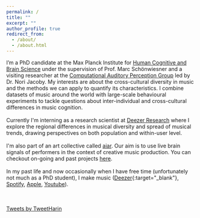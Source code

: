 ```yaml
---
permalink: /
title: ""
excerpt: ""
author_profile: true
redirect_from: 
  - /about/
  - /about.html
---
```

  
I’m a PhD candidate at the Max Planck Institute for 
[Human Cognitive and Brain Science](https://www.cbs.mpg.de/en) under the supervision of
Prof. Marc Schönwiesner and a visiting researcher 
at the [Computational Auditory Perception Group](https://www.aesthetics.mpg.de/en/research/research-group-computational-auditory-perception.html)
led by Dr. Nori Jacoby. My interests are about the cross-cultural diversity in music and the methods
we can apply to quantify its characteristics. 
I combine datasets of music around the world with large-scale
behavioural experiments to tackle questions about inter-individual
and cross-cultural differences in music cognition.
<br><br>
Currently I'm interning as a research scientist at [Deezer Research](https://research.deezer.com/) where I explore 
the regional differences in musical diversity and spread of musical trends, 
drawing perspectives on both population and within-user level.
<br><br>
I'm also part of an art collective called [aiar](https://aiarcollective.com/). Our aim is to 
use live brain signals of performers in the context of creative music production. 
You can checkout on-going and past projects [here](https://aiarcollective.com/#projects).
<br><br>
In my past life and now occasionally when I have free time (unfortunately not much as a PhD student), 
I make music ([Deezer](https://www.deezer.com/en/album/437597977){:target="_blank"}, 
[Spotify](https://open.spotify.com/album/2BUL6IneY4Tx9gpRvNwOYM), 
[Apple](https://music.apple.com/us/album/youth/1683998057),
[Youtube](https://music.youtube.com/playlist?list=OLAK5uy_ln2QAQ-XArGbe4ZiYborPVjY_S7yAsh_U)).

<br><br>
<a class="twitter-timeline" data-height="600" data-width="600" href="https://twitter.com/TweetHarin?ref_src=twsrc%5Etfw">Tweets by TweetHarin</a> <script async src="https://platform.twitter.com/widgets.js" charset="utf-8"></script>
